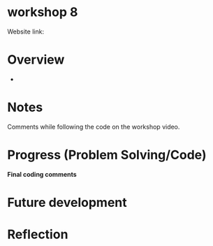 # workshop 8
 Website link:


# Overview
- 

  
# Notes

Comments while following the code on the workshop video. 



# Progress (Problem Solving/Code)







**Final coding comments**


# Future development 

# Reflection
